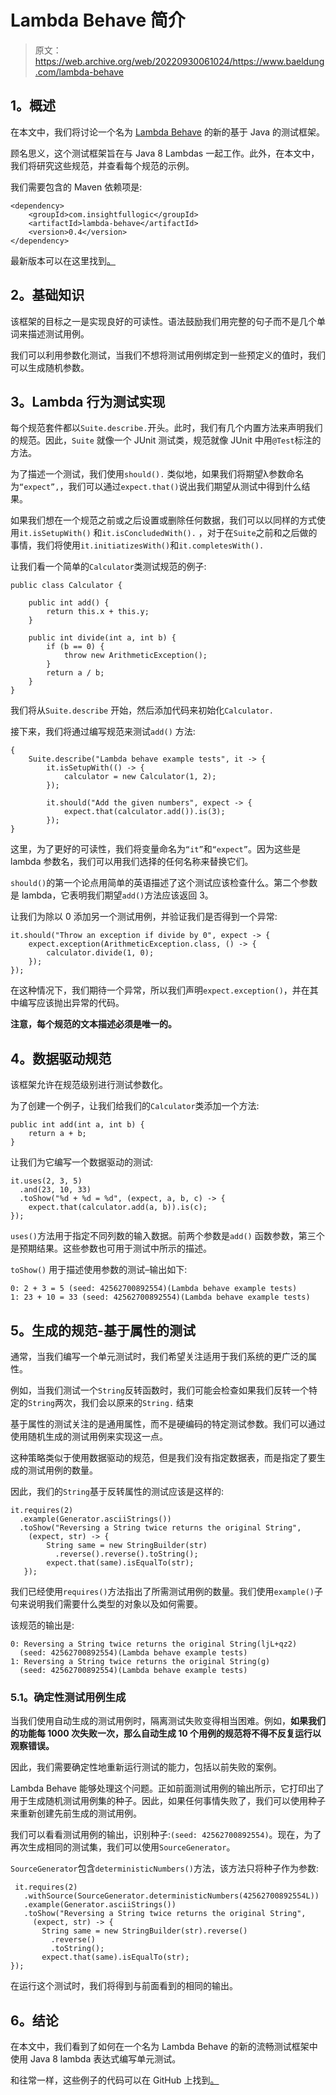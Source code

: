 # Lambda Behave 简介

> 原文：<https://web.archive.org/web/20220930061024/https://www.baeldung.com/lambda-behave>

## **1。概述**

在本文中，我们将讨论一个名为 [Lambda Behave](https://web.archive.org/web/20221206085450/https://github.com/RichardWarburton/lambda-behave) 的新的基于 Java 的测试框架。

顾名思义，这个测试框架旨在与 Java 8 Lambdas 一起工作。此外，在本文中，我们将研究这些规范，并查看每个规范的示例。

我们需要包含的 Maven 依赖项是:

```
<dependency>           
    <groupId>com.insightfullogic</groupId>
    <artifactId>lambda-behave</artifactId>
    <version>0.4</version>
</dependency> 
```

最新版本可以在这里找到[。](https://web.archive.org/web/20221206085450/https://search.maven.org/classic/#search%7Cgav%7C1%7Cg%3A%22com.insightfullogic%22%20AND%20a%3A%22lambda-behave%22)

## **2。基础知识**

该框架的目标之一是实现良好的可读性。语法鼓励我们用完整的句子而不是几个单词来描述测试用例。

我们可以利用参数化测试，当我们不想将测试用例绑定到一些预定义的值时，我们可以生成随机参数。

## **3。Lambda 行为测试实现**

每个规范套件都以`Suite.describe.`开头。此时，我们有几个内置方法来声明我们的规范。因此，`Suite` 就像一个 JUnit 测试类，规范就像 JUnit 中用`@Test`标注的方法。

为了描述一个测试，我们使用`should().` 类似地，如果我们将期望λ参数命名为`“expect”,`，我们可以通过`expect.that()`说出我们期望从测试中得到什么结果。

如果我们想在一个规范之前或之后设置或删除任何数据，我们可以以同样的方式使用`it.isSetupWith()` 和`it.isConcludedWith().` ，对于在`Suite`之前和之后做的事情，我们将使用`it.initiatizesWith()`和`it.completesWith().`

让我们看一个简单的`Calculator`类测试规范的例子:

```
public class Calculator {

    public int add() {
        return this.x + this.y;
    }

    public int divide(int a, int b) {
        if (b == 0) {
            throw new ArithmeticException();
        }
        return a / b;
    }
}
```

我们将从`Suite.describe` 开始，然后添加代码来初始化`Calculator.`

接下来，我们将通过编写规范来测试`add()` 方法:

```
{
    Suite.describe("Lambda behave example tests", it -> {
        it.isSetupWith(() -> {
            calculator = new Calculator(1, 2);
        });

        it.should("Add the given numbers", expect -> {
            expect.that(calculator.add()).is(3);
        });
}
```

这里，为了更好的可读性，我们将变量命名为`“it”`和`“expect”`。因为这些是 lambda 参数名，我们可以用我们选择的任何名称来替换它们。

`should()`的第一个论点用简单的英语描述了这个测试应该检查什么。第二个参数是 lambda，它表明我们期望`add()`方法应该返回 3。

让我们为除以 0 添加另一个测试用例，并验证我们是否得到一个异常:

```
it.should("Throw an exception if divide by 0", expect -> {
    expect.exception(ArithmeticException.class, () -> {
        calculator.divide(1, 0);
    });
});
```

在这种情况下，我们期待一个异常，所以我们声明`expect.exception()`，并在其中编写应该抛出异常的代码。

**注意，每个规范的文本描述必须是唯一的。**

## **4。数据驱动规范**

该框架允许在规范级别进行测试参数化。

为了创建一个例子，让我们给我们的`Calculator`类添加一个方法:

```
public int add(int a, int b) {
    return a + b;
}
```

让我们为它编写一个数据驱动的测试:

```
it.uses(2, 3, 5)
  .and(23, 10, 33)
  .toShow("%d + %d = %d", (expect, a, b, c) -> {
    expect.that(calculator.add(a, b)).is(c);
});
```

`uses()`方法用于指定不同列数的输入数据。前两个参数是`add()` 函数参数，第三个是预期结果。这些参数也可用于测试中所示的描述。

`toShow()` 用于描述使用参数的测试–输出如下:

```
0: 2 + 3 = 5 (seed: 42562700892554)(Lambda behave example tests)
1: 23 + 10 = 33 (seed: 42562700892554)(Lambda behave example tests)
```

## **5。生成的规范-基于属性的测试**

通常，当我们编写一个单元测试时，我们希望关注适用于我们系统的更广泛的属性。

例如，当我们测试一个`String`反转函数时，我们可能会检查如果我们反转一个特定的`String`两次，我们会以原来的`String.` 结束

基于属性的测试关注的是通用属性，而不是硬编码的特定测试参数。我们可以通过使用随机生成的测试用例来实现这一点。

这种策略类似于使用数据驱动的规范，但是我们没有指定数据表，而是指定了要生成的测试用例的数量。

因此，我们的`String`基于反转属性的测试应该是这样的:

```
it.requires(2)
  .example(Generator.asciiStrings())
  .toShow("Reversing a String twice returns the original String", 
    (expect, str) -> {
        String same = new StringBuilder(str)
          .reverse().reverse().toString();
        expect.that(same).isEqualTo(str);
   });
```

我们已经使用`requires()`方法指出了所需测试用例的数量。我们使用`example()`子句来说明我们需要什么类型的对象以及如何需要。

该规范的输出是:

```
0: Reversing a String twice returns the original String(ljL+qz2) 
  (seed: 42562700892554)(Lambda behave example tests)
1: Reversing a String twice returns the original String(g) 
  (seed: 42562700892554)(Lambda behave example tests)
```

### **5.1。确定性测试用例生成**

当我们使用自动生成的测试用例时，隔离测试失败变得相当困难。例如，**如果我们的功能每 1000 次失败一次，那么自动生成 10 个用例的规范将不得不反复运行以观察错误。**

因此，我们需要确定性地重新运行测试的能力，包括以前失败的案例。

Lambda Behave 能够处理这个问题。正如前面测试用例的输出所示，它打印出了用于生成随机测试用例集的种子。因此，如果任何事情失败了，我们可以使用种子来重新创建先前生成的测试用例。

我们可以看看测试用例的输出，识别种子:`(seed: 42562700892554)`。现在，为了再次生成相同的测试集，我们可以使用`SourceGenerator`。

`SourceGenerator`包含`deterministicNumbers()`方法，该方法只将种子作为参数:

```
 it.requires(2)
   .withSource(SourceGenerator.deterministicNumbers(42562700892554L))
   .example(Generator.asciiStrings())
   .toShow("Reversing a String twice returns the original String", 
     (expect, str) -> {
       String same = new StringBuilder(str).reverse()
         .reverse()
         .toString();
       expect.that(same).isEqualTo(str);
});
```

在运行这个测试时，我们将得到与前面看到的相同的输出。

## **6。结论**

在本文中，我们看到了如何在一个名为 Lambda Behave 的新的流畅测试框架中使用 Java 8 lambda 表达式编写单元测试。

和往常一样，这些例子的代码可以在 GitHub 上找到[。](https://web.archive.org/web/20221206085450/https://github.com/eugenp/tutorials/tree/master/testing-modules/junit-4)